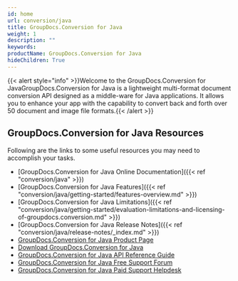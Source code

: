 ```yaml
---
id: home
url: conversion/java
title: GroupDocs.Conversion for Java
weight: 1
description: ""
keywords: 
productName: GroupDocs.Conversion for Java
hideChildren: True
---
```

{{< alert style="info" >}}Welcome to the GroupDocs.Conversion for JavaGroupDocs.Conversion for Java is a lightweight multi-format document conversion API designed as a middle-ware for Java applications. It allows you to enhance your app with the capability to convert back and forth over 50 document and image file formats.{{< /alert >}}

## GroupDocs.Conversion for Java Resources

Following are the links to some useful resources you may need to accomplish your tasks.

*   [GroupDocs.Conversion for Java Online Documentation]({{< ref "conversion/java" >}})
*   [GroupDocs.Conversion for Java Features]({{< ref "conversion/java/getting-started/features-overview.md" >}})
*   [GroupDocs.Conversion for Java Limitations]({{< ref "conversion/java/getting-started/evaluation-limitations-and-licensing-of-groupdocs.conversion.md" >}})
*   [GroupDocs.Conversion for Java Release Notes]({{< ref "conversion/java/release-notes/_index.md" >}})
*   [GroupDocs.Conversion for Java Product Page](https://products.groupdocs.com/conversion/java)
*   [Download GroupDocs.Conversion for Java](https://repository.groupdocs.com/webapp/#/artifacts/browse/tree/General/repo/com/groupdocs/groupdocs-conversion)
*   [GroupDocs.Conversion for Java API Reference Guide](https://apireference.groupdocs.com/java/conversion)
*   [GroupDocs.Conversion for Java Free Support Forum](https://forum.groupdocs.com/c/conversion)
*   [GroupDocs.Conversion for Java Paid Support Helpdesk](https://helpdesk.groupdocs.com/)
